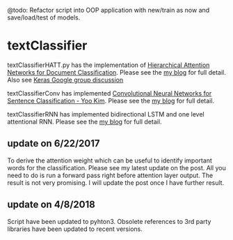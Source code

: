@todo: Refactor script into OOP application with new/train as now and save/load/test of models.

# textClassifier

textClassifierHATT.py has the implementation of [Hierarchical Attention Networks for Document Classification](https://www.cs.cmu.edu/~diyiy/docs/naacl16.pdf). Please see the [my blog](https://richliao.github.io/supervised/classification/2016/12/26/textclassifier-HATN/) for full detail. Also see [Keras Google group discussion](https://groups.google.com/forum/#!topic/keras-users/IWK9opMFavQ)

textClassifierConv has implemented [Convolutional Neural Networks for Sentence Classification - Yoo Kim](https://www.cs.cmu.edu/~diyiy/docs/naacl16.pdf). Please see the [my blog](https://richliao.github.io/supervised/classification/2016/11/26/textclassifier-convolutional/) for full detail.

textClassifierRNN has implemented bidirectional LSTM and one level attentional RNN. Please see the [my blog](https://richliao.github.io/supervised/classification/2016/12/26/textclassifier-RNN/) for full detail.

## update on 6/22/2017 ##
To derive the attention weight which can be useful to identify important words for the classification. Please see my latest update on the post. All you need to do is run a forward pass right before attention layer output. The result is not very promising. I will update the post once I have further result. 

## update on 4/8/2018 ##
Script have been updated to pyhton3.
Obsolete references to 3rd party libraries have been updated to recent versions.
